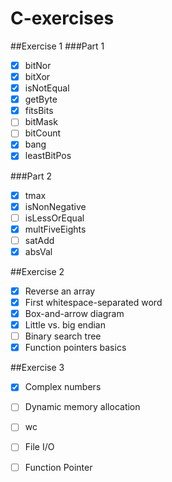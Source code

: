 # C-exercises
##Exercise 1
###Part 1
- [x] bitNor
- [x] bitXor
- [x] isNotEqual
- [x] getByte
- [x] fitsBits
- [ ] bitMask
- [ ] bitCount
- [x] bang
- [x] leastBitPos

###Part 2
- [x] tmax
- [x] isNonNegative
- [ ] isLessOrEqual
- [x] multFiveEights
- [ ] satAdd
- [x] absVal

##Exercise 2
- [x] Reverse an array
- [x] First whitespace-separated word
- [x] Box-and-arrow diagram
- [x] Little vs. big endian
- [ ] Binary search tree
- [x] Function pointers basics

##Exercise 3
- [x] Complex numbers
- [ ] Dynamic memory allocation
- [ ] wc
- [ ] File I/O
- [ ] Function Pointer

